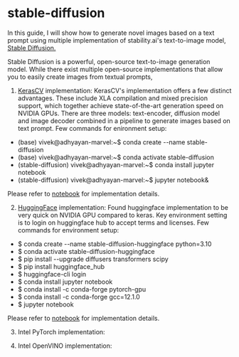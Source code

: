 # stable-diffusion
In this guide, I will show how to generate novel images based on a text prompt using multiple implementation of stability.ai's text-to-image model, [Stable Diffusion.](https://arxiv.org/abs/2112.10752)

Stable Diffusion is a powerful, open-source text-to-image generation model. While there exist multiple open-source implementations that allow you to easily create images from textual prompts, 

1. [KerasCV](https://keras.io/guides/keras_cv/generate_images_with_stable_diffusion) implementation: KerasCV's implementation offers a few distinct advantages. These include XLA compilation and mixed precision support, which together achieve state-of-the-art generation speed on NVIDIA GPUs. There are three models: text-encoder, diffusion model and image decoder combined in a pipeline to generate images based on text prompt. Few commands for enironment setup:
* (base) vivek@adhyayan-marvel:~$ conda create --name stable-diffusion
* (base) vivek@adhyayan-marvel:~$ conda activate stable-diffusion
* (stable-diffusion) vivek@adhyayan-marvel:~$ conda install jupyter notebook
* (stable-diffusion) vivek@adhyayan-marvel:~$ jupyter notebook&

Please refer to [notebook](https://github.com/vkmr/stable-diffusion/blob/main/keras-cv-implementation.ipynb) for implementation details.

2. [HuggingFace](https://huggingface.co/CompVis/stable-diffusion-v1-4) implementation: Found huggingface implementation to be very quick on NVIDIA GPU compared to keras. Key environment setting is to login on huggingface hub to accept terms and licenses. 
Few commands for environment setup:
 * $ conda create --name stable-diffusion-huggingface python=3.10
 * $ conda activate stable-diffusion-huggingface
 * $ pip install --upgrade diffusers transformers scipy
 * $ pip install huggingface_hub
 * $ huggingface-cli login
 * $ conda install jupyter notebook
 * $ conda install -c conda-forge pytorch-gpu
 * $ conda install -c conda-forge gcc=12.1.0
 * $ jupyter notebook

Please refer to [notebook](https://github.com/vkmr/stable-diffusion/blob/main/stable-diffusion-huggingface.ipynb) for implementation details.

3. Intel PyTorch implementation:

4. Intel OpenVINO implementation:

